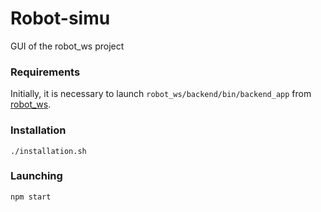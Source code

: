 # Robot-simu

GUI of the robot_ws project

### Requirements
Initially, it is necessary to launch `robot_ws/backend/bin/backend_app` from [robot_ws](github.com/gwaxG/robot_ws).

### Installation
`./installation.sh`

### Launching
`npm start`
